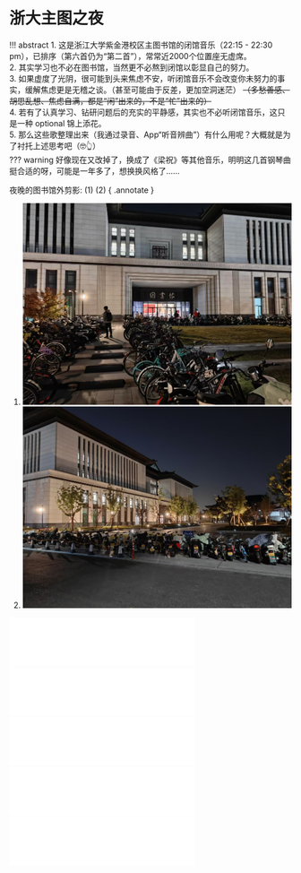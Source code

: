 # 浙大主图之夜
!!! abstract
    1. 这是浙江大学紫金港校区主图书馆的闭馆音乐（22:15 - 22:30 pm），已排序（第六首仍为“第二首”），常常近2000个位置座无虚席。  
    2. 其实学习也不必在图书馆，当然更不必熬到闭馆以彰显自己的努力。  
    3. 如果虚度了光阴，很可能到头来焦虑不安，听闭馆音乐不会改变你未努力的事实，缓解焦虑更是无稽之谈。（甚至可能由于反差，更加空洞迷茫） ~~（多愁善感、胡思乱想、焦虑自满，都是“闲”出来的，不是“忙”出来的）~~  
    4. 若有了认真学习、钻研问题后的充实的平静感，其实也不必听闭馆音乐，这只是一种 optional 锦上添花。  
    5. 那么这些歌整理出来（我通过录音、App“听音辨曲”）有什么用呢？大概就是为了衬托上述思考吧（🤓👆）  
??? warning
    好像现在又改掉了，换成了《梁祝》等其他音乐，明明这几首钢琴曲挺合适的呀，可能是一年多了，想换换风格了......

夜晚的图书馆外剪影: (1) (2)
{ .annotate }  

1.  ![lib_photo](lib1.jpg)
2.  ![lib_photo](lib2.jpg)
<iframe frameborder="no" border="0" marginwidth="0" marginheight="0" width=330 height=86 src="//music.163.com/outchain/player?type=2&id=522083291&auto=1&height=66"></iframe>
<iframe frameborder="no" border="0" marginwidth="0" marginheight="0" width=330 height=86 src="//music.163.com/outchain/player?type=2&id=1857589529&auto=1&height=66"></iframe>
<iframe frameborder="no" border="0" marginwidth="0" marginheight="0" width=330 height=86 src="//music.163.com/outchain/player?type=2&id=1864891956&auto=1&height=66"></iframe>
<iframe frameborder="no" border="0" marginwidth="0" marginheight="0" width=330 height=86 src="//music.163.com/outchain/player?type=2&id=1864891957&auto=1&height=66"></iframe>
<iframe frameborder="no" border="0" marginwidth="0" marginheight="0" width=330 height=86 src="//music.163.com/outchain/player?type=2&id=1864891959&auto=1&height=66"></iframe>